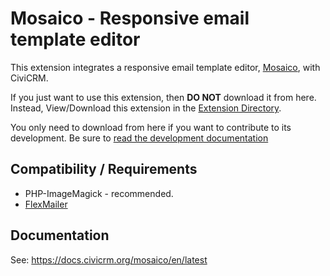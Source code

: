 # Mosaico - Responsive email template editor

This extension integrates a responsive email template editor, [Mosaico](https://mosaico.io/), with CiviCRM.

If you just want to use this extension, then **DO NOT** download it from here. Instead, 
View/Download this extension in the [Extension Directory](https://civicrm.org/extensions/email-template-builder).

You only need to download from here if you want to contribute to its development.  Be sure to [read the development documentation](https://docs.civicrm.org/mosaico/en/latest/develop/)

## Compatibility / Requirements
* PHP-ImageMagick - recommended.
* [FlexMailer](https://docs.civicrm.org/flexmailer/en/latest/)

## Documentation

See: https://docs.civicrm.org/mosaico/en/latest
